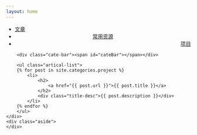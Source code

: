 ```yaml
---
layout: home
---
```


<div class="index-content project">
    <div class="section">
        <ul class="artical-cate">
            <li><a href="/"><span>文章</span></a></li>
            <li style="text-align:center"><a href="/resource"><span>常用资源</span></a></li>
            <li class="on" style="text-align:right"><a href="/project"><span>项目</span></a></li>
        </ul>

        <div class="cate-bar"><span id="cateBar"></span></div>

        <ul class="artical-list">
        {% for post in site.categories.project %}
            <li>
                <h2>
                    <a href="{{ post.url }}">{{ post.title }}</a>
                </h2>
                <div class="title-desc">{{ post.description }}</div>
            </li>
        {% endfor %}
        </ul>
    </div>
    <div class="aside">
    </div>
</div>

